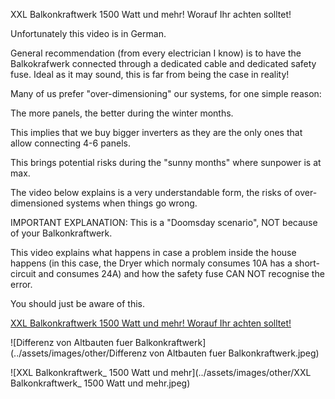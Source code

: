XXL Balkonkraftwerk 1500 Watt und mehr! Worauf Ihr achten solltet!

Unfortunately this video is in German.

General recommendation (from every electrician I know) is to have the Balkokrafwerk connected through a dedicated cable and dedicated safety fuse.
Ideal as it may sound, this is far from being the case in reality!

Many of us prefer "over-dimensioning" our systems, for one simple reason: 

The more panels, the better during the winter months.

This implies that we buy bigger inverters as they are the only ones that allow connecting 4-6 panels.

This brings potential risks during the "sunny months" where sunpower is at max.

The video below explains is a very understandable form, the risks of over-dimensioned systems when things go wrong.

IMPORTANT EXPLANATION: This is a "Doomsday scenario", NOT because of your Balkonkraftwerk.

This video explains what happens in case a problem inside the house happens (in this case, the Dryer which normaly consumes 10A has a short-circuit and consumes 24A) and how the safety fuse CAN NOT recognise the error.

You should just be aware of this.

[XXL Balkonkraftwerk 1500 Watt und mehr! Worauf Ihr achten solltet!](https://www.youtube.com/watch?v=UUG1rPUGpoQ)


![Differenz von Altbauten fuer Balkonkraftwerk](../assets/images/other/Differenz von Altbauten fuer Balkonkraftwerk.jpeg)

![XXL Balkonkraftwerk_ 1500 Watt und mehr](../assets/images/other/XXL Balkonkraftwerk_ 1500 Watt und mehr.jpeg)


